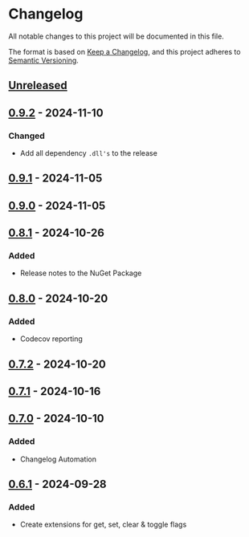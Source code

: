 # Changelog

All notable changes to this project will be documented in this file.

The format is based on [Keep a Changelog](https://keepachangelog.com/en/1.1.0/),
and this project adheres to [Semantic Versioning](https://semver.org/spec/v2.0.0.html).

## [Unreleased]

## [0.9.2] - 2024-11-10

### Changed

- Add all dependency `.dll's` to the release

## [0.9.1] - 2024-11-05

## [0.9.0] - 2024-11-05

## [0.8.1] - 2024-10-26

### Added

- Release notes to the NuGet Package

## [0.8.0] - 2024-10-20

### Added

- Codecov reporting

## [0.7.2] - 2024-10-20

## [0.7.1] - 2024-10-16

## [0.7.0] - 2024-10-10

### Added

- Changelog Automation

## [0.6.1] - 2024-09-28

### Added

- Create extensions for get, set, clear & toggle flags

[Unreleased]: https://github.com/TJC-Tools/TJC.EnumFlags/compare/v0.9.2...HEAD

[0.9.2]: https://github.com/TJC-Tools/TJC.EnumFlags/compare/v0.9.1...v0.9.2

[0.9.1]: https://github.com/TJC-Tools/TJC.EnumFlags/compare/v0.9.0...v0.9.1

[0.9.0]: https://github.com/TJC-Tools/TJC.EnumFlags/compare/v0.8.1...v0.9.0

[0.8.1]: https://github.com/TJC-Tools/TJC.EnumFlags/compare/v0.8.0...v0.8.1

[0.8.0]: https://github.com/TJC-Tools/TJC.EnumFlags/compare/v0.7.2...v0.8.0

[0.7.2]: https://github.com/TJC-Tools/TJC.EnumFlags/compare/v0.7.1...v0.7.2

[0.7.1]: https://github.com/TJC-Tools/TJC.EnumFlags/compare/v0.7.0...v0.7.1

[0.7.0]: https://github.com/TJC-Tools/TJC.EnumFlags/compare/v0.6.1...v0.7.0

[0.6.1]: https://github.com/TJC-Tools/TJC.EnumFlags/releases/tag/v0.6.1
